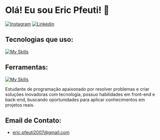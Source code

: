 # Olá! Eu sou Eric Pfeuti! 🤝

[![Instagram](https://img.shields.io/badge/Instagram-E4405F?style=for-the-badge&logo=instagram&logoColor=white)](https://www.instagram.com/eric.pfeuti/)
[![Linkedin](https://img.shields.io/badge/LinkedIn-0077B5?style=for-the-badge&logo=linkedin&logoColor=white)](linkedin.com/in/eric-pfeuti-b481142a8)

## Tecnologias que uso:

[![My Skills](https://skillicons.dev/icons?i=js,html,css,nodejs,python,mongo)](https://skillicons.dev)

## Ferramentas:

[![My Skills](https://skillicons.dev/icons?i=figma,vscode,bootstrap)](https://skillicons.dev)

Estudante de programação apaixonado por resolver problemas e criar soluções inovadoras com tecnologia, possuo habilidades em front-end e back-end, buscando oportunidades para aplicar conhecimentos em projetos reais. 

## Email de Contato:
- eric.pfeuti2007@gmail.com



